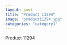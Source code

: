 ```yaml
---
layout: post
title: "Product 11294"
image: "product11294.jpg"
categories: "category1"
---
```

Product 11294
